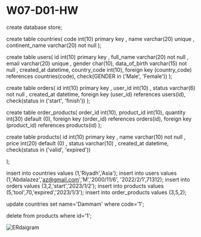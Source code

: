 # W07-D01-HW

create database store;

create table countries(
    code int(10) primary key ,
    name varchar(20) unique ,
    continent_name varchar(20) not null
);

create table users(
    id int(10) primary key ,
    full_name varchar(20) not null ,
    email varchar(20) unique ,
    gender char(10),
    data_of_birth varchar(15) not null ,
    created_at datetime,
    country_code int(10),
    foreign key (country_code) references countries(code),
    check(GENDER in ('Male', 'Female'))
);

create table orders(
    id int(10) primary key ,
    user_id int(10) ,
    status varchar(6) not null ,
    created_at datetime,
    foreign key (user_id) references users(id),
    check(status in ('start', 'finish'))
);

create table order_products(
    order_id int(10),
    product_id int(10),
    quantity int(30) default (0),
    foreign key (order_id) references orders(id),
    foreign key (product_id) references products(id)
);

create table products(
    id int(10) primary key ,
    name varchar(10) not null ,
    price int(20) default (0) ,
    status  varchar(10) ,
    created_at datetime,
        check(status in ('valid', 'expired'))

);

insert  into countries values  (1,'Riyadh','Asia');
insert  into users  values  (1,'Abdalazez','az@gmail.com','M','2000/11/6', '2022/2/1',71312);
insert  into orders  values  (3,2,'start','2023/1/2');
insert  into products  values  (5,'tool',70,'expired','2023/1/3');
insert  into order_products  values  (3,5,2);

update  countries set  name='Dammam' where code='1';

delete from  products  where id='1';

![ERdaigram](https://user-images.githubusercontent.com/123538854/221429919-b5c70df7-7231-4824-9977-45d4abc317a1.JPG)






